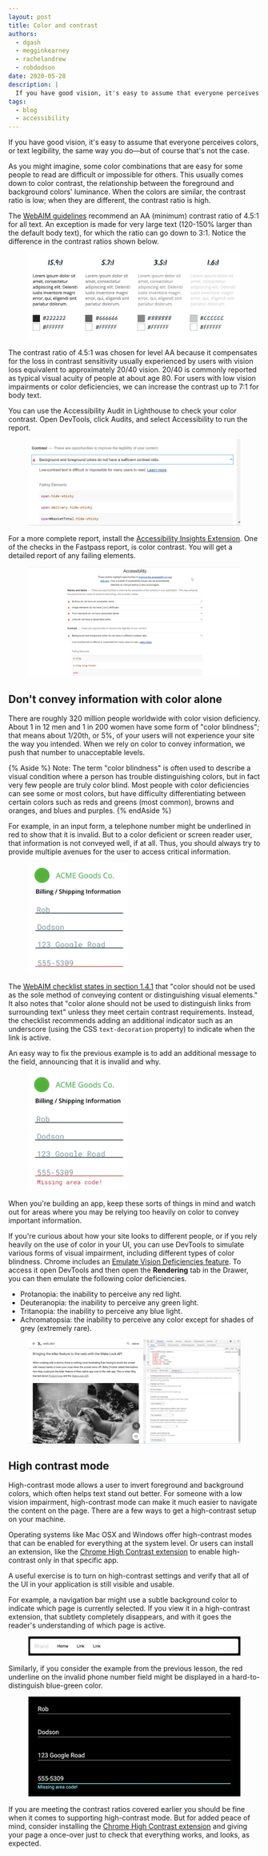 ```yaml
---
layout: post
title: Color and contrast
authors:
  - dgash
  - megginkearney
  - rachelandrew
  - robdodson
date: 2020-05-28
description: |
  If you have good vision, it's easy to assume that everyone perceives colors, or text legibility, the same way you do — but of course that's not the case.
tags:
  - blog
  - accessibility
---
```


If you have good vision, it's easy to assume that everyone perceives colors,
or text legibility, the same way you do—but of course that's not the case.

As you might imagine,
some color combinations that are easy for some people to read are difficult or impossible for others.
This usually comes down to color contrast,
the relationship between the foreground and background colors' luminance.
When the colors are similar, the contrast ratio is low;
when they are different, the contrast ratio is high.

The [WebAIM guidelines](https://webaim.org/standards/wcag/) recommend an AA (minimum) contrast ratio of 4.5:1 for all text.
An exception is made for very large text (120-150% larger than the default body text),
for which the ratio can go down to 3:1. Notice the difference in the contrast ratios shown below.

<figure class="w-figure">
  <img src="./contrast-ratios.jpg" alt="An image showing the different contrast ratios">
</figure>

The contrast ratio of 4.5:1 was chosen for level AA
because it compensates for the loss in contrast sensitivity
usually experienced by users with vision loss equivalent to approximately 20/40 vision.
20/40 is commonly reported as typical visual acuity of people at about age 80.
For users with low vision impairments or color deficiencies,
we can increase the contrast up to 7:1 for body text.

You can use the Accessibility Audit in Lighthouse to check your color contrast.
Open DevTools, click Audits, and select Accessibility to run the report.

<figure class="w-figure">
  <img class="w-screenshot" src="./accessibility-audit.jpg" alt="An image showing the different contrast ratios">
</figure>

For a more complete report, install the [Accessibility Insights Extension](https://accessibilityinsights.io/).
One of the checks in the Fastpass report, is color contrast.
You will get a detailed report of any failing elements.

<figure class="w-figure">
  <img src="./fastpass-contrast.jpg" alt="The report in Accessibility Insights">
</figure>

## Don't convey information with color alone

There are roughly 320 million people worldwide with color vision deficiency.
About 1 in 12 men and 1 in 200 women have some form of "color blindness";
that means about 1/20th, or 5%, of your users will not experience your site the way you intended.
When we rely on color to convey information, we push that number to unacceptable levels.

{% Aside %}
Note: The term "color blindness" is often used to describe a visual condition where a person has trouble distinguishing colors,
but in fact very few people are truly color blind.
Most people with color deficiencies can see some or most colors,
but have difficulty differentiating between certain colors such as reds and greens (most common),
browns and oranges, and blues and purples.
{% endAside %}

For example, in an input form,
a telephone number might be underlined in red to show that it is invalid.
But to a color deficient or screen reader user, that information is not conveyed well, if at all.
Thus, you should always try to provide multiple avenues for the user to access critical information.

<figure class="w-figure" style="width: 200px">
  <img class="w-screenshot" src="./input-form1.png" alt="A image of an input form with an incorrect phone number highlighted only with a red color.">
</figure>

The [WebAIM checklist states in section 1.4.1](https://webaim.org/standards/wcag/checklist#sc1.4.1) that
"color should not be used as the sole method of conveying content or distinguishing visual elements."
It also notes that "color alone should not be used to distinguish links from surrounding text"
unless they meet certain contrast requirements.
Instead, the checklist recommends adding an additional indicator such as an underscore
(using the CSS `text-decoration` property) to indicate when the link is active.

An easy way to fix the previous example is to add an additional message to the field,
 announcing that it is invalid and why.

<figure class="w-figure" style="width: 200px">
  <img class="w-screenshot" src="./input-form2.png" alt="The same input form as in the last example, this time with a text label indicating the problem with the field.">
</figure>

When you're building an app, keep these sorts of things in mind
and watch out for areas where you may be relying too heavily on color to convey important information.

If you're curious about how your site looks to different people,
or if you rely heavily on the use of color in your UI,
you can use DevTools to simulate various forms of visual impairment,
including different types of color blindness.
Chrome includes an [Emulate Vision Deficiencies feature](https://developers.google.com/web/updates/2020/03/devtools#vision-deficiencies).
To access it open DevTools and then open the **Rendering** tab in the Drawer,
you can then emulate the following color deficiencies.

- Protanopia: the inability to perceive any red light.
- Deuteranopia: the inability to perceive any green light.
- Tritanopia: the inability to perceive any blue light.
- Achromatopsia: the inability to perceive any color except for shades of grey (extremely rare).

<figure class="w-figure">
  <img class="w-screenshot--filled" src="./emulate.jpg" alt="Emulating the vision of a person with Achromatopsia shows our page in greyscale.">
</figure>

## High contrast mode

High-contrast mode allows a user to invert foreground and background colors,
which often helps text stand out better.
For someone with a low vision impairment,
high-contrast mode can make it much easier to navigate the content on the page.
There are a few ways to get a high-contrast setup on your machine.

Operating systems like Mac OSX and Windows offer high-contrast modes
that can be enabled for everything at the system level.
Or users can install an extension, like the
[Chrome High Contrast extension](https://chrome.google.com/webstore/detail/high-contrast/djcfdncoelnlbldjfhinnjlhdjlikmph?hl=en)
to enable high-contrast only in that specific app.

A useful exercise is to turn on high-contrast settings
and verify that all of the UI in your application is still visible and usable.

For example, a navigation bar might use a subtle background color
to indicate which page is currently selected.
If you view it in a high-contrast extension, that subtlety completely disappears,
and with it goes the reader's understanding of which page is active.

<figure class="w-figure">
  <img src="./tab-contrast.png" alt="Screenshot of a navigation bar in high contrast mode where the acvtive tab is hard to read">
</figure>

Similarly, if you consider the example from the previous lesson,
the red underline on the invalid phone number field might be
displayed in a hard-to-distinguish blue-green color.

<figure class="w-figure">
  <img src="./high-contrast.jpg" alt="Screenshot of the address form used earlier, this time in high contrast mode. The color change of the invalid element is hard to read.">
</figure>

If you are meeting the contrast ratios covered earlier
you should be fine when it comes to supporting high-contrast mode.
But for added peace of mind, consider installing the
[Chrome High Contrast extension](https://chrome.google.com/webstore/detail/high-contrast/djcfdncoelnlbldjfhinnjlhdjlikmph?hl=en)
and giving your page a once-over just to check that everything works, and looks, as expected.

